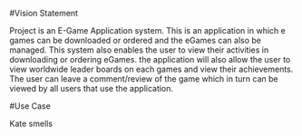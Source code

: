#Vision Statement 

Project is an E-Game Application system.  This is an application in which e games can be downloaded or ordered and the eGames can also be managed. This system also enables the user to view their activities in downloading or ordering eGames.  the application will also allow the user to view worldwide leader boards on each games and view their achievements.  The user can leave a comment/review of the game which in turn can be viewed by all users that use the application.

#Use Case

Kate smells
